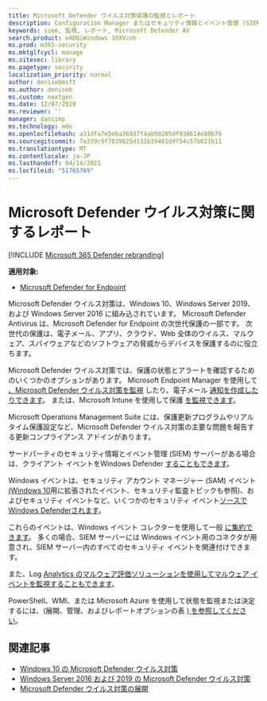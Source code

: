 ```yaml
---
title: Microsoft Defender ウイルス対策保護の監視とレポート
description: Configuration Manager またはセキュリティ情報とイベント管理 (SIEM) ツールを使用してレポートを使用し、PowerShell と WMI を使用して Microsoft Defender AV を監視します。
keywords: siem, 監視, レポート, Microsoft Defender AV
search.product: eADQiWindows 10XVcnh
ms.prod: m365-security
ms.mktglfcycl: manage
ms.sitesec: library
ms.pagetype: security
localization_priority: normal
author: denisebmsft
ms.author: deniseb
ms.custom: nextgen
ms.date: 12/07/2020
ms.reviewer: ''
manager: dansimp
ms.technology: mde
ms.openlocfilehash: a31dfa7e5eba36937f4ab50205df938614e80b76
ms.sourcegitcommit: 7a339c9f7039825d131b39481ddf54c57b021b11
ms.translationtype: MT
ms.contentlocale: ja-JP
ms.lasthandoff: 04/14/2021
ms.locfileid: "51765769"
---
```

# <a name="report-on-microsoft-defender-antivirus"></a>Microsoft Defender ウイルス対策に関するレポート

[!INCLUDE [Microsoft 365 Defender rebranding](../../includes/microsoft-defender.md)]


**適用対象:**

- [Microsoft Defender for Endpoint](/microsoft-365/security/defender-endpoint/)

Microsoft Defender ウイルス対策は、Windows 10、Windows Server 2019、および Windows Server 2016 に組み込されています。 Microsoft Defender Antivirus は、Microsoft Defender for Endpoint の次世代保護の一部です。 次世代の保護は、電子メール、アプリ、クラウド、Web 全体のウイルス、マルウェア、スパイウェアなどのソフトウェアの脅威からデバイスを保護するのに役立ちます。

Microsoft Defender ウイルス対策では、保護の状態とアラートを確認するためのいくつかのオプションがあります。 Microsoft Endpoint Manager を使用して [、Microsoft Defender ウイルス対策を監視](/configmgr/protect/deploy-use/monitor-endpoint-protection) したり、電子メール [通知を作成したりできます](/configmgr/protect/deploy-use/endpoint-configure-alerts)。 または、Microsoft Intune を使用して保護 [を監視できます](/intune/introduction-intune)。  

Microsoft Operations Management [](/windows/deployment/update/update-compliance-get-started) Suite には、保護更新プログラムやリアルタイム保護設定など、Microsoft Defender ウイルス対策の主要な問題を報告する更新コンプライアンス アドインがあります。

サードパーティのセキュリティ情報とイベント管理 (SIEM) サーバーがある場合は、クライアント イベントをWindows Defender [することもできます](/windows/win32/events/windows-events)。 

Windows イベントは、セキュリティ アカウント マネージャー (SAM) イベント[(Windows 10](/windows/whats-new/whats-new-windows-10-version-1507-and-1511)用に拡張された[](/windows/device-security/auditing/security-auditing-overview)イベント、セキュリティ監査トピックも参照)、およびセキュリティ イベントなど、いくつかのセキュリティ イベント[ソースでWindows Defenderされます](troubleshoot-microsoft-defender-antivirus.md)。 

これらのイベントは、Windows イベント コレクターを使用して一般 [に集約できます](/windows/win32/wec/windows-event-collector)。 多くの場合、SIEM サーバーには Windows イベント用のコネクタが用意され、SIEM サーバー内のすべてのセキュリティ イベントを関連付けできます。 

また、Log [Analytics のマルウェア評価ソリューションを使用してマルウェア イベントを監視することもできます](/azure/log-analytics/log-analytics-malware)。

PowerShell、WMI、または Microsoft Azure を使用して状態を監視または決定するには、(展開、管理、およびレポートオプションの表 [) を参照してください](deploy-manage-report-microsoft-defender-antivirus.md#ref2)。

## <a name="related-articles"></a>関連記事

- [Windows 10 の Microsoft Defender ウイルス対策](microsoft-defender-antivirus-in-windows-10.md)
- [Windows Server 2016 および 2019 の Microsoft Defender ウイルス対策](microsoft-defender-antivirus-on-windows-server.md)
- [Microsoft Defender ウイルス対策の展開](deploy-manage-report-microsoft-defender-antivirus.md)